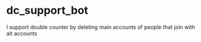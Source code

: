 # dc_support_bot
I support double counter by deleting main accounts of people that join with alt accounts
